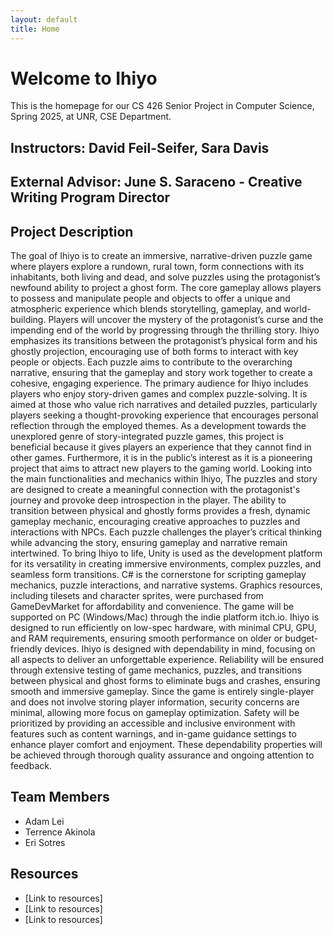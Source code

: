 ```yaml
---
layout: default
title: Home
---
```


# Welcome to Ihiyo

This is the homepage for our CS 426 Senior Project in Computer Science, Spring 2025, at UNR, CSE Department.

## Instructors: David Feil-Seifer, Sara Davis
## External Advisor: June S. Saraceno - Creative Writing Program Director

## Project Description
The goal of Ihiyo is to create an immersive, narrative-driven puzzle game where players explore a rundown, rural town, form connections with its inhabitants, both living and dead, and solve puzzles using the protagonist’s newfound ability to project a ghost form. The core gameplay allows players to possess and manipulate people and objects to offer a unique and atmospheric experience which blends storytelling, gameplay, and world-building. Players will uncover the mystery of the protagonist’s curse and the impending end of the world by progressing through the thrilling story. Ihiyo emphasizes its transitions between the protagonist’s physical form and his ghostly projection, encouraging use of both forms to interact with key people or objects. Each puzzle aims to contribute to the overarching narrative, ensuring that the gameplay and story work together to create a cohesive, engaging experience.
The primary audience for Ihiyo includes players who enjoy story-driven games and complex puzzle-solving. It is aimed at those who value rich narratives and detailed puzzles, particularly players seeking a thought-provoking experience that encourages personal reflection through the employed themes. As a development towards the unexplored genre of story-integrated puzzle games, this project is beneficial because it gives players an experience that they cannot find in other games. Furthermore, it is in the public’s interest as it is a pioneering project that aims to attract new players to the gaming world. 
Looking into the main functionalities and mechanics within Ihiyo, The puzzles and story are designed to create a meaningful connection with the protagonist's journey and provoke deep introspection in the player. The ability to transition between physical and ghostly forms provides a fresh, dynamic gameplay mechanic, encouraging creative approaches to puzzles and interactions with NPCs. Each puzzle challenges the player’s critical thinking while advancing the story, ensuring gameplay and narrative remain intertwined. 
To bring Ihiyo to life, Unity is used as the development platform for its versatility in creating immersive environments, complex puzzles, and seamless form transitions. C# is the cornerstone for scripting gameplay mechanics, puzzle interactions, and narrative systems. Graphics resources, including tilesets and character sprites, were purchased from GameDevMarket for affordability and convenience. The game will be supported on PC (Windows/Mac) through the indie platform itch.io. Ihiyo is designed to run efficiently on low-spec hardware, with minimal CPU, GPU, and RAM requirements, ensuring smooth performance on older or budget-friendly devices.
Ihiyo is designed with dependability in mind, focusing on all aspects to deliver an unforgettable experience. Reliability will be ensured through extensive testing of game mechanics, puzzles, and transitions between physical and ghost forms to eliminate bugs and crashes, ensuring smooth and immersive gameplay. Since the game is entirely single-player and does not involve storing player information, security concerns are minimal, allowing more focus on gameplay optimization. Safety will be prioritized by providing an accessible and inclusive environment with features such as content warnings, and in-game guidance settings to enhance player comfort and enjoyment. These dependability properties will be achieved through thorough quality assurance and ongoing attention to feedback.

## Team Members
- Adam Lei
- Terrence Akinola
- Eri Sotres

## Resources
- [Link to resources]
- [Link to resources]
- [Link to resources]
